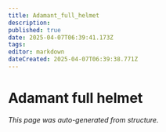 ```yaml
---
title: Adamant_full_helmet
description: 
published: true
date: 2025-04-07T06:39:41.173Z
tags: 
editor: markdown
dateCreated: 2025-04-07T06:39:38.771Z
---
```


# Adamant full helmet

*This page was auto-generated from structure.*